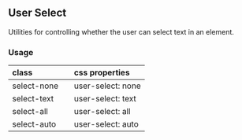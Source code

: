 ## User Select

Utilities for controlling whether the user can select text in an element.

### Usage

| class |  | css properties |
|:--|:--|:--|
| select-none |  | user-select: none |
| select-text |  | user-select: text |
| select-all |  | user-select: all |
| select-auto |  | user-select: auto |

